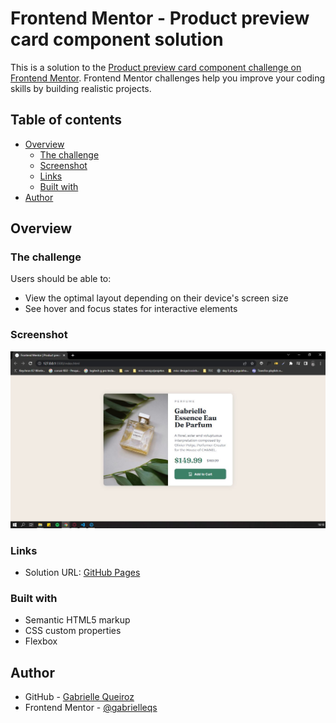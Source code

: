 # Frontend Mentor - Product preview card component solution

This is a solution to the [Product preview card component challenge on Frontend Mentor](https://www.frontendmentor.io/challenges/product-preview-card-component-GO7UmttRfa). Frontend Mentor challenges help you improve your coding skills by building realistic projects. 

## Table of contents

- [Overview](#overview)
  - [The challenge](#the-challenge)
  - [Screenshot](#screenshot)
  - [Links](#links)
  - [Built with](#built-with)
- [Author](#author)

## Overview

### The challenge

Users should be able to:

- View the optimal layout depending on their device's screen size
- See hover and focus states for interactive elements

### Screenshot

![](./screenshot.jpg)

### Links

- Solution URL: [GitHub Pages](https://gabrielleqs.github.io/frontend-mentor-preview-card/)

### Built with

- Semantic HTML5 markup
- CSS custom properties
- Flexbox

## Author

- GitHub - [Gabrielle Queiroz](https://github.com/gabrielleqs)
- Frontend Mentor - [@gabrielleqs](https://www.frontendmentor.io/profile/gabrielleqs)
